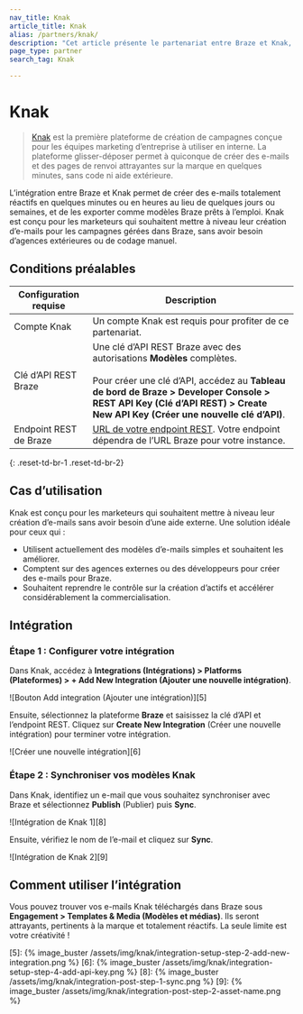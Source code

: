 ```yaml
---
nav_title: Knak
article_title: Knak
alias: /partners/knak/
description: "Cet article présente le partenariat entre Braze et Knak, une plateforme de création de campagnes qui vous permet de créer des e-mails totalement réactifs en quelques minutes ou en heures au lieu de quelques jours ou semaines, et de les exporter comme modèles Braze prêts à l’emploi."
page_type: partner
search_tag: Knak

---
```


# Knak

> [Knak][1] est la première plateforme de création de campagnes conçue pour les équipes marketing d’entreprise à utiliser en interne. La plateforme glisser-déposer permet à quiconque de créer des e-mails et des pages de renvoi attrayantes sur la marque en quelques minutes, sans code ni aide extérieure.

L’intégration entre Braze et Knak permet de créer des e-mails totalement réactifs en quelques minutes ou en heures au lieu de quelques jours ou semaines, et de les exporter comme modèles Braze prêts à l’emploi. Knak est conçu pour les marketeurs qui souhaitent mettre à niveau leur création d’e-mails pour les campagnes gérées dans Braze, sans avoir besoin d’agences extérieures ou de codage manuel. 

## Conditions préalables

| Configuration requise | Description |
| ----------- | ----------- |
| Compte Knak | Un compte Knak est requis pour profiter de ce partenariat. |
| Clé d’API REST Braze | Une clé d’API REST Braze avec des autorisations **Modèles** complètes. <br><br>Pour créer une clé d’API, accédez au **Tableau de bord de Braze > Developer Console > REST API Key (Clé d’API REST) > Create New API Key (Créer une nouvelle clé d’API)**. |
| Endpoint REST de Braze | [URL de votre endpoint REST][2]. Votre endpoint dépendra de l’URL Braze pour votre instance. |
{: .reset-td-br-1 .reset-td-br-2}

## Cas d’utilisation

Knak est conçu pour les marketeurs qui souhaitent mettre à niveau leur création d’e-mails sans avoir besoin d’une aide externe. Une solution idéale pour ceux qui :
- Utilisent actuellement des modèles d’e-mails simples et souhaitent les améliorer.
- Comptent sur des agences externes ou des développeurs pour créer des e-mails pour Braze.
- Souhaitent reprendre le contrôle sur la création d’actifs et accélérer considérablement la commercialisation.

## Intégration

### Étape 1 : Configurer votre intégration

Dans Knak, accédez à **Integrations (Intégrations) > Platforms (Plateformes) > + Add New Integration (Ajouter une nouvelle intégration)**.

![Bouton Add integration (Ajouter une intégration)][5]

Ensuite, sélectionnez la plateforme **Braze** et saisissez la clé d’API et l’endpoint REST. Cliquez sur **Create New Integration** (Créer une nouvelle intégration) pour terminer votre intégration. 

![Créer une nouvelle intégration][6]

### Étape 2 : Synchroniser vos modèles Knak

Dans Knak, identifiez un e-mail que vous souhaitez synchroniser avec Braze et sélectionnez **Publish** (Publier) puis **Sync**.

![Intégration de Knak 1][8]

Ensuite, vérifiez le nom de l’e-mail et cliquez sur **Sync**.

![Intégration de Knak 2][9]

## Comment utiliser l’intégration

Vous pouvez trouver vos e-mails Knak téléchargés dans Braze sous **Engagement > Templates & Media (Modèles et médias)**. Ils seront attrayants, pertinents à la marque et totalement réactifs. La seule limite est votre créativité !

[1]: https://knak.com/
[2]: {{site.baseurl}}/developer_guide/rest_api/basics/#endpoints
[5]: {% image_buster /assets/img/knak/integration-setup-step-2-add-new-integration.png %}
[6]: {% image_buster /assets/img/knak/integration-setup-step-4-add-api-key.png %}
[8]: {% image_buster /assets/img/knak/integration-post-step-1-sync.png %}
[9]: {% image_buster /assets/img/knak/integration-post-step-2-asset-name.png %}